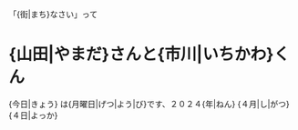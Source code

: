 

「{街|まち}なさい」って

# {山田|やまだ}さんと{市川|いちかわ}くん

 {今日|きょう} は{月曜日|げつ|よう|び}です、２０２４{年|ねん} {４月|し|がつ} {４日|よっか} 






